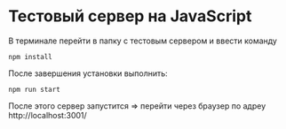 # Тестовый сервер на JavaScript

В терминале перейти в папку с тестовым сервером и ввести команду 

```
npm install
```

После завершения установки выполнить:

```
npm run start
```

После этого сервер запустится => перейти через браузер по адреу http://localhost:3001/
